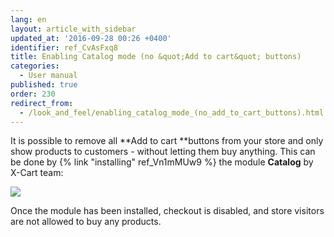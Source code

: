 ```yaml
---
lang: en
layout: article_with_sidebar
updated_at: '2016-09-28 00:26 +0400'
identifier: ref_CvAsFxq8
title: Enabling Catalog mode (no &quot;Add to cart&quot; buttons)
categories:
  - User manual
published: true
order: 230
redirect_from:
  - /look_and_feel/enabling_catalog_mode_(no_add_to_cart_buttons).html
---
```



It is possible to remove all **Add to cart **buttons from your store and only show products to customers - without letting them buy anything. This can be done by {% link "installing" ref_Vn1mMUw9 %} the module **Catalog** by X-Cart team:

![]({{site.baseurl}}/attachments/6389782/6586395.png)

Once the module has been installed, checkout is disabled, and store visitors are not allowed to buy any products.
